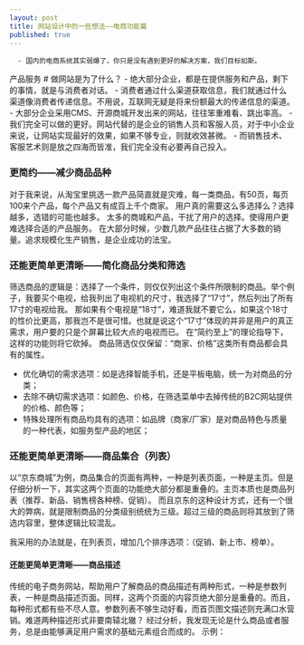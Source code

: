 ```yaml
---
layout: post
title: 网站设计中的一些想法——电商功能篇
published: true
---
```


      - 国内的电商系统其实弱爆了，你只是没有遇到更好的解决方案，我们目标如斯。

产品服务 \# 做网站是为了什么？ - 绝大部分企业，都是在提供服务和产品，剩下的事情，就是与消费者对话。 - 消费者通过什么渠道获取信息，我们就通过什么渠道像消费者传递信息。不用说，互联网无疑是将来份额最大的传递信息的渠道。 - 大部分企业采用CMS、开源商城开发出来的网站，往往笨重难看、跳出率高。 - 我们完全可以做的更好。网站代替的是企业的销售人员和客服人员，对于中小企业来说，让网站实现最好的效果，如果不够专业，则就收效甚微。 - 而销售技术、客服艺术则是放之四海而皆准，我们完全没有必要再自己投入。

### 更简约——减少商品品种

对于我来说，从淘宝里挑选一款产品简直就是灾难，每一类商品，有50页，每页100来个产品，每个产品又有成百上千个商家。 用户真的需要这么多选择么？选择越多，选错的可能也越多。 太多的商城和产品，干扰了用户的选择。使得用户更难选择合适的产品服务。 在大部分时候，少数几款产品往往占据了大多数的销量。追求规模化生产销售，是企业成功的法宝。

### 还能更简单更清晰——简化商品分类和筛选

筛选商品的逻辑是：选择了一个条件，则仅仅列出这个条件所限制的商品。举个例子，我要买个电视，给我列出了电视机的尺寸，我选择了“17寸”，然后列出了所有17寸的电视给我。 那如果有个电视是“18寸”，难道我就不要它么，如果这个18寸的性价比更高，那我岂不是很可惜。也就是说这个“17寸”体现的并非是用户的真正需求，用户要的只是个屏幕比较大点的电视而已。 在“简约至上”的理论指导下，这样的功能则将它砍掉。 商品筛选仅仅保留：“商家、价格”这类所有商品都会具有的属性。

-   优化确切的需求选项：如是选择智能手机，还是平板电脑，统一为对商品的分类；
-   去除不确切需求选项：如颜色、价格，在筛选菜单中去掉传统的B2C网站提供的价格、颜色等；
-   特殊处理所有商品均具有的选项：如品牌（商家/厂家）是对商品特色与质量的一种代表，如服务型产品的地区；

### 还能更简单更清晰——商品集合（列表）

以“京东商城”为例，商品集合的页面有两种，一种是列表页面，一种是主页。但是仔细分析一下，其实这两个页面的功能绝大部分都是重叠的。主页本质也是商品列表（推荐、新品、销售榜各种榜、促销）。 而且京东的这种设计方式，还有一个很大的弊病，就是限制商品的分类级别统统为三级。超过三级的商品则将其放到了筛选内容里，整体逻辑比较混乱。

我采用的办法就是，在列表页，增加几个排序选项：（促销、新上市、榜单）。

#### 还能更简单更清晰——商品描述

传统的电子商务网站，帮助用户了解商品的商品描述有两种形式，一种是参数列表，一种是商品描述页面。同样，这两个页面的内容页绝大部分是重叠的。而且，每种形式都有些不尽人意。参数列表不够生动好看，而首页图文描述则充满口水营销。难道两种描述形式非要南辕北辙？ 经过分析，我发现无论是什么商品或者服务，总是由能够满足用户需求的基础元素组合而成的。 示例：
